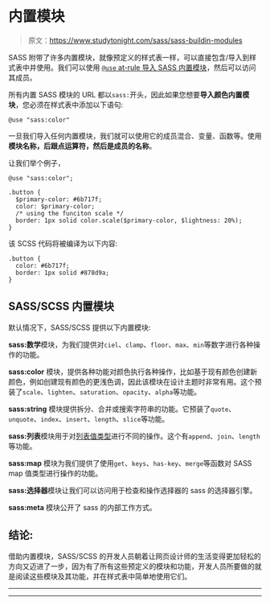 # 内置模块

> 原文：<https://www.studytonight.com/sass/sass-buildin-modules>

SASS 附带了许多内置模块，就像预定义的样式表一样，可以直接包含/导入到样式表中并使用。我们可以使用 [`@use` at-rule 导入 SASS 内置模块](https://www.studytonight.com/sass/sass-use-atrule)，然后可以访问其成员。

所有内置 SASS 模块的 URL 都以`sass:`开头，因此如果您想要**导入颜色内置模块**，您必须在样式表中添加以下语句:

```
@use "sass:color"
```

一旦我们导入任何内置模块，我们就可以使用它的成员混合、变量、函数等。使用**模块名称，后跟点运算符，然后是成员的名称**。

让我们举个例子，

```
@use "sass:color";

.button {
  $primary-color: #6b717f;
  color: $primary-color;
  /* using the funciton scale */
  border: 1px solid color.scale($primary-color, $lightness: 20%);
}
```

该 SCSS 代码将被编译为以下内容:

```
.button {
  color: #6b717f;
  border: 1px solid #878d9a;
}
```

## SASS/SCSS 内置模块

默认情况下，SASS/SCSS 提供以下内置模块:

**sass:数学**模块，为我们提供对`ciel`、`clamp`、`floor`、`max`、`min`等数字进行各种操作的功能。

**sass:color** 模块，提供各种功能对颜色执行各种操作，比如基于现有颜色创建新颜色，例如创建现有颜色的更浅色调，因此该模块在设计主题时非常有用。这个预装了`scale`、`lighten`、`saturation`、`opacity`、`alpha`等功能。

**sass:string** 模块提供拆分、合并或搜索字符串的功能。它预装了`quote`、`unquote`、`index`、`insert`、`length`、`slice`等功能。

**sass:列表**模块用于对[列表值类型](https://www.studytonight.com/sass/sass-supported-value-types)进行不同的操作。这个有`append`、`join`、`length`等功能。

**sass:map** 模块为我们提供了使用`get`、`keys`、`has-key`、`merge`等函数对 SASS map 值类型进行操作的功能。

**sass:选择器**模块让我们可以访问用于检查和操作选择器的 sass 的选择器引擎。

**sass:meta** 模块公开了 sass 的内部工作方式。

## 结论:

借助内置模块，SASS/SCSS 的开发人员朝着让网页设计师的生活变得更加轻松的方向又迈进了一步，因为有了所有这些预定义的模块和功能，开发人员所要做的就是阅读这些模块及其功能，并在样式表中简单地使用它们。

* * *

* * *